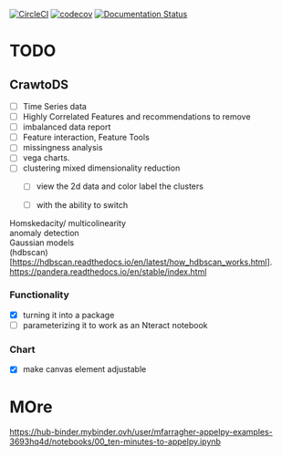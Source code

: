 [![CircleCI](https://circleci.com/gh/crawftv/crawto.svg?style=svg)](https://circleci.com/gh/crawftv/crawto)
[![codecov](https://codecov.io/gh/crawftv/crawto/branch/master/graph/badge.svg)](https://codecov.io/gh/crawftv/crawto)
[![Documentation Status](https://readthedocs.org/projects/crawto/badge/?version=latest)](https://crawto.readthedocs.io/en/latest/?badge=latest)

# TODO
## CrawtoDS
- [ ] Time Series data
- [ ] Highly Correlated Features and recommendations to remove
- [ ] imbalanced data report
- [ ] Feature interaction, Feature Tools
- [ ] missingness analysis
- [ ] vega charts.
- [ ] clustering mixed dimensionality reduction
  - [ ] view the 2d data and color label the clusters
  - [ ] with the ability to switch

 
Homskedacity/ multicolinearity  
anomaly detection  
Gaussian models  
(hdbscan) [https://hdbscan.readthedocs.io/en/latest/how_hdbscan_works.html]. 
https://pandera.readthedocs.io/en/stable/index.html

### Functionality
- [X] turning it into a package
- [ ] parameterizing it to work as an Nteract notebook

### Chart
- [x] make canvas element adjustable  
# MOre  
https://hub-binder.mybinder.ovh/user/mfarragher-appelpy-examples-3693hq4d/notebooks/00_ten-minutes-to-appelpy.ipynb

